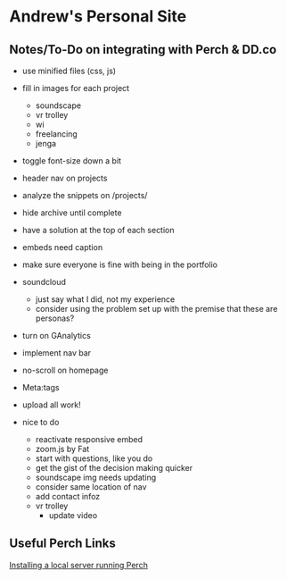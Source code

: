 # Andrew's Personal Site

## Notes/To-Do on integrating with Perch & DD.co
- use minified files (css, js)
- fill in images for each project
   - soundscape
   - vr trolley
   - wi
   - freelancing
   - jenga
- toggle font-size down a bit
- header nav on projects
- analyze the snippets on /projects/
- hide archive until complete
- have a solution at the top of each section
- embeds need caption
- make sure everyone is fine with being in the portfolio
- soundcloud
   - just say what I did, not my experience
   - consider using the problem set up with the premise that these are personas?
- turn on GAnalytics
- implement nav bar
- no-scroll on homepage
- Meta:tags
- upload all work!

- nice to do
   - reactivate responsive embed
   - zoom.js by Fat
   - start with questions, like you do
   - get the gist of the decision making quicker
   - soundscape img needs updating
   - consider same location of nav
   - add contact infoz
   - vr trolley
      - update video

## Useful Perch Links
[Installing a local server running Perch](https://solutions.grabaperch.com/development/installing-a-local-server-with-xampp)

